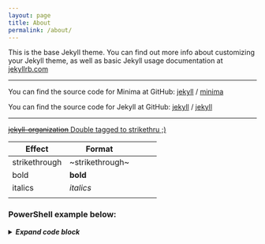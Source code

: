```yaml
---
layout: page
title: About
permalink: /about/
---
```


This is the base Jekyll theme. You can find out more info about customizing your Jekyll theme, as well as basic Jekyll usage documentation at [jekyllrb.com](https://jekyllrb.com/)


----
You can find the source code for Minima at GitHub:
[jekyll](jekyll-organization) /
[minima](https://github.com/jekyll/minima)

You can find the source code for Jekyll at GitHub:
[jekyll](jekyll-organization) /
[jekyll](https://github.com/jekyll/jekyll)

----
[~~jekyll-organization~~ Double tagged to strikethru ;)](https://github.com/jekyll)

| Effect        | Format          |   |   |   |
|---------------|-----------------|---|---|---|
| strikethrough | ~strikethrough~ |   |   |   |
| bold          | __bold__        |   |   |   |
| italics       | _italics_       |   |   |   |
|               |                 |   |   |   |

### PowerShell example below:

<details>
  <summary><em><strong>Expand code block</strong></em></summary>

```powershell
# Clone repo that contains the Graph API and ToolKit functions
git clone --branch main --single-branch https://github.com/wesley-trust/GraphAPI.git
git clone --branch main --single-branch https://github.com/wesley-trust/ToolKit.git

# Dot source function into memory
. .\GraphAPI\Public\AzureAD\Groups\Pipeline\Invoke-WTApplyAzureADGroup.ps1

# Define Variables
$ClientID = "sdg23497-sd82-983s-sdf23-dsf234kafs24"
$ClientSecret = "khsdfhbdfg723498345_sdfkjbdf~-SDFFG1"
$TenantDomain = "wesleytrustsandbox.onmicrosoft.com"
$AccessToken = "HWYLAqz6PipzzdtPwRnSN0Socozs2lZ7nsFky90UlDGTmaZY1foVojTUqFgm1vw0iBslogoP"

# Example groups (mailNickName if missing, is auto-generated upon creation)
$RemoveGroup = [PSCustomObject]@{
    id              = "41fd3497-52hq-983s-sdf23-dsf234kafs24"
    displayName     = "This group will be removed"
    mailEnabled     = $false
    securityEnabled = $true
}
$UpdateGroup = [PSCustomObject]@{
    id              = "52bf4497-f2g7-983s-sdf23-dsf234kafs24"
    displayName     = "This group will be updated"
    mailEnabled     = $false
    securityEnabled = $true
}
$CreateGroup = [PSCustomObject]@{
    displayName     = "This group will be created"
    mailEnabled     = $false
    securityEnabled = $true
}

# Build plan object
$PlanAzureADGroup = [PSCustomObject]@{
    RemoveGroups = $RemoveGroup
    UpdateGroups = $UpdateGroup
    CreateGroups = $CreateGroup
}

# Create hashtable
$Parameters = @{
  ClientID             = $ClientID
  ClientSecret         = $ClientSecret
  TenantDomain         = $TenantDomain
  UpdateExistingGroups = $true
  AzureADGroup         = $PlanAzureADGroup
}

# Apply a plan, splatting the hashtable of parameters
Invoke-WTApplyAzureADGroup @Parameters

# Or pipe specific object definitions to the apply function, with an access token previously obtained
$PlanAzureADGroup | Invoke-WTApplyAzureADGroup -AccessToken $AccessToken

# Or specify each parameter individually, with an access token previously obtained
Invoke-WTApplyAzureADGroup -AzureADGroup $PlanAzureADGroup -AccessToken $AccessToken -UpdateExistingGroups
```

</details>